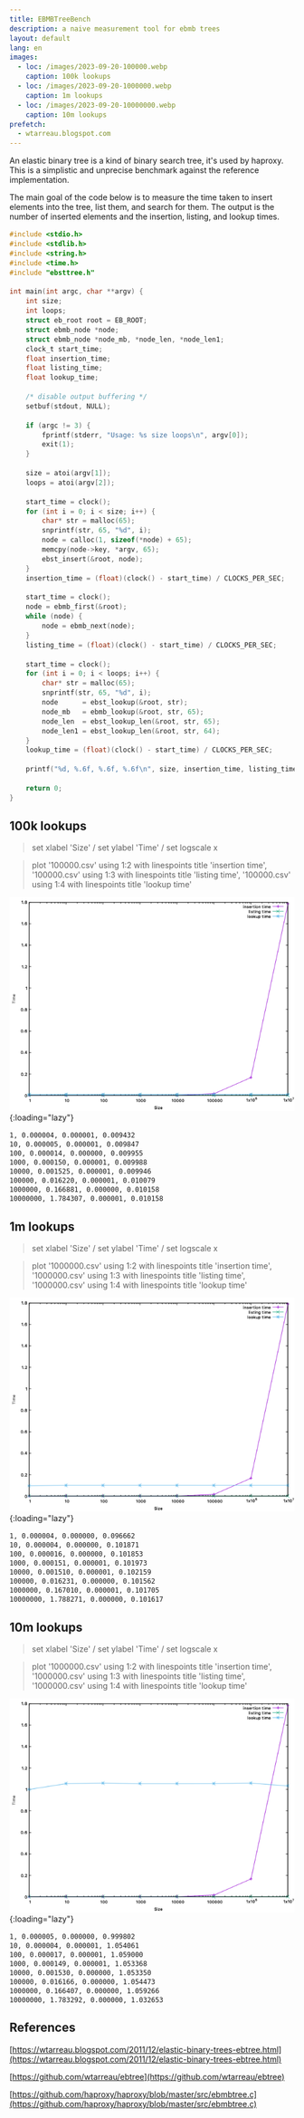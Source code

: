 ```yaml
---
title: EBMBTreeBench
description: a naive measurement tool for ebmb trees
layout: default
lang: en
images:
  - loc: /images/2023-09-20-100000.webp
    caption: 100k lookups
  - loc: /images/2023-09-20-1000000.webp
    caption: 1m lookups
  - loc: /images/2023-09-20-10000000.webp
    caption: 10m lookups
prefetch:
  - wtarreau.blogspot.com
---
```


An elastic binary tree is a kind of binary search tree, it's used by haproxy. This is a simplistic and unprecise benchmark against the reference implementation.

The main goal of the code below is to measure the time taken to insert elements into the tree, list them, and search for them. The output is the number of inserted elements and the insertion, listing, and lookup times.

```c
#include <stdio.h>
#include <stdlib.h>
#include <string.h>
#include <time.h>
#include "ebsttree.h"

int main(int argc, char **argv) {
	int size;
	int loops;
	struct eb_root root = EB_ROOT;
	struct ebmb_node *node;
	struct ebmb_node *node_mb, *node_len, *node_len1;
	clock_t start_time;
	float insertion_time;
	float listing_time;
	float lookup_time;

	/* disable output buffering */
	setbuf(stdout, NULL);

	if (argc != 3) {
		fprintf(stderr, "Usage: %s size loops\n", argv[0]);
		exit(1);
	}

	size = atoi(argv[1]);
	loops = atoi(argv[2]);

	start_time = clock();
	for (int i = 0; i < size; i++) {
		char* str = malloc(65);
		snprintf(str, 65, "%d", i);
		node = calloc(1, sizeof(*node) + 65);
		memcpy(node->key, *argv, 65);
		ebst_insert(&root, node);
	}
	insertion_time = (float)(clock() - start_time) / CLOCKS_PER_SEC;

	start_time = clock();
	node = ebmb_first(&root);
	while (node) {
		node = ebmb_next(node);
	}
	listing_time = (float)(clock() - start_time) / CLOCKS_PER_SEC;

	start_time = clock();
	for (int i = 0; i < loops; i++) {
		char* str = malloc(65);
		snprintf(str, 65, "%d", i);
		node      = ebst_lookup(&root, str);
		node_mb   = ebmb_lookup(&root, str, 65);
		node_len  = ebst_lookup_len(&root, str, 65);
		node_len1 = ebst_lookup_len(&root, str, 64);
	}
	lookup_time = (float)(clock() - start_time) / CLOCKS_PER_SEC;

	printf("%d, %.6f, %.6f, %.6f\n", size, insertion_time, listing_time, lookup_time);

	return 0;
}
```

## 100k lookups

> set xlabel 'Size' / set ylabel 'Time' / set logscale x

> plot '100000.csv' using 1:2 with linespoints title 'insertion time', '100000.csv' using 1:3 with linespoints title 'listing time', '100000.csv' using 1:4 with linespoints title 'lookup time'

![100k lookups](/images/2023-09-20-100000.webp){:loading="lazy"}

```
1, 0.000004, 0.000001, 0.009432
10, 0.000005, 0.000001, 0.009847
100, 0.000014, 0.000000, 0.009955
1000, 0.000150, 0.000001, 0.009988
10000, 0.001525, 0.000001, 0.009946
100000, 0.016220, 0.000001, 0.010079
1000000, 0.166881, 0.000000, 0.010158
10000000, 1.784307, 0.000001, 0.010158
```

## 1m lookups

> set xlabel 'Size' / set ylabel 'Time' / set logscale x

> plot '1000000.csv' using 1:2 with linespoints title 'insertion time', '1000000.csv' using 1:3 with linespoints title 'listing time', '1000000.csv' using 1:4 with linespoints title 'lookup time'

![1m lookups](/images/2023-09-20-1000000.webp){:loading="lazy"}

```
1, 0.000004, 0.000000, 0.096662
10, 0.000004, 0.000000, 0.101871
100, 0.000016, 0.000000, 0.101853
1000, 0.000151, 0.000001, 0.101973
10000, 0.001510, 0.000001, 0.102159
100000, 0.016231, 0.000000, 0.101562
1000000, 0.167010, 0.000001, 0.101705
10000000, 1.788271, 0.000000, 0.101617
```

## 10m lookups

> set xlabel 'Size' / set ylabel 'Time' / set logscale x

> plot '1000000.csv' using 1:2 with linespoints title 'insertion time', '1000000.csv' using 1:3 with linespoints title 'listing time', '1000000.csv' using 1:4 with linespoints title 'lookup time'

![10m lookups](/images/2023-09-20-10000000.webp){:loading="lazy"}

```
1, 0.000005, 0.000000, 0.999802
10, 0.000004, 0.000001, 1.054061
100, 0.000017, 0.000001, 1.059000
1000, 0.000149, 0.000001, 1.053368
10000, 0.001530, 0.000000, 1.053350
100000, 0.016166, 0.000000, 1.054473
1000000, 0.166407, 0.000000, 1.059266
10000000, 1.783292, 0.000000, 1.032653
```

## References

[https://wtarreau.blogspot.com/2011/12/elastic-binary-trees-ebtree.html](https://wtarreau.blogspot.com/2011/12/elastic-binary-trees-ebtree.html)

[https://github.com/wtarreau/ebtree](https://github.com/wtarreau/ebtree)

[https://github.com/haproxy/haproxy/blob/master/src/ebmbtree.c](https://github.com/haproxy/haproxy/blob/master/src/ebmbtree.c)
